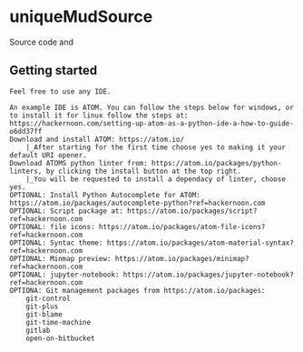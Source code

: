 # uniqueMudSource
Source code and 

## Getting started
	Feel free to use any IDE.
	
	An example IDE is ATOM. You can follow the steps below for windows, or to install it for linux follow the steps at: https://hackernoon.com/setting-up-atom-as-a-python-ide-a-how-to-guide-o6dd37ff
	Download and install ATOM: https://atom.io/
		|_After starting for the first time choose yes to making it your default URI opener.
	Download ATOMS python linter from: https://atom.io/packages/python-linters, by clicking the install button at the top right.
		|_You will be requested to install a dependacy of linter, choose yes.
	OPTIONAL: Install Python Autocomplete for ATOM: https://atom.io/packages/autocomplete-python?ref=hackernoon.com
	OPTIONAL: Script package at: https://atom.io/packages/script?ref=hackernoon.com
	OPTIONAL: file icons: https://atom.io/packages/atom-file-icons?ref=hackernoon.com
	OPTIONAL: Syntac theme: https://atom.io/packages/atom-material-syntax?ref=hackernoon.com
	OPTIONAL: Minmap preview: https://atom.io/packages/minimap?ref=hackernoon.com
	OPTIONAL: jupyter-notebook: https://atom.io/packages/jupyter-notebook?ref=hackernoon.com
	OPTIONA: Git management packages from https://atom.io/packages:
		git-control
		git-plus
		git-blame
		git-time-machine
		gitlab
		open-on-bitbucket